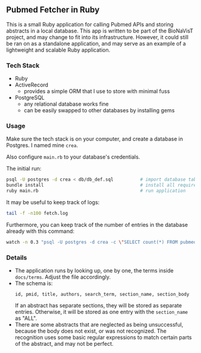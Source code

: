 Pubmed Fetcher in Ruby
----------------------

This is a small Ruby application for calling Pubmed APIs and storing abstracts in a local database. This app is written to be part of the BioNaVisT project, and may change to fit into its infrastructure. However, it could still be ran on as a standalone application, and may serve as an example of a lightweight and scalable Ruby application.

### Tech Stack

* Ruby
* ActiveRecord
  * provides a simple ORM that I use to store with minimal fuss
* PostgreSQL
  * any relational database works fine
  * can be easily swapped to other databases by installing gems


### Usage

Make sure the tech stack is on your computer, and create a database in Postgres. I named mine `crea`.

Also configure `main.rb` to your database's credentials.

The initial run:
```bash
psql -U postgres -d crea < db/db_def.sql          # import database tables
bundle install                                    # install all required gems
ruby main.rb                                      # run application
```
It may be useful to keep track of logs:
```bash
tail -f -n100 fetch.log
```
Furthermore, you can keep track of the number of entries in the database already with this command: 
```bash
watch -n 0.3 "psql -U postgres -d crea -c \"SELECT count(*) FROM pubmed_abstracts;\""
```

### Details

* The application runs by looking up, one by one, the terms inside `docs/terms`. Adjust the file accordingly. 
* The schema is: 
  ```
  id, pmid, title, authors, search_term, section_name, section_body
  
  ```
  If an abstract has separate sections, they will be stored as separate entries. Otherwise, it will be stored as one entry with the `section_name` as "ALL".
* There are some abstracts that are neglected as being unsuccessful, because the body does not exist, or was not recognized. The recognition uses some basic regular expressions to match certain parts of the abstract, and may not be perfect. 

